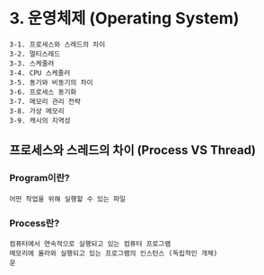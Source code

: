 # 3. 운영체제 (Operating System)

	3-1. 프로세스와 스레드의 차이
	3-2. 멀티스레드
	3-3. 스케줄러
	3-4. CPU 스케줄러
	3-5. 동기와 비동기의 차이
	3-6. 프로세스 동기화
	3-7. 메모리 관리 전략
	3-8. 가상 메모리
	3-9. 캐시의 지역성

## 프로세스와 스레드의 차이 (Process VS Thread)

### Program이란?	
	어떤 작업을 위해 실행할 수 있는 파일

### Process란?
	컴퓨터에서 연속적으로 실행되고 있는 컴퓨터 프로그램
	메모리에 올라와 실행되고 있는 프로그램의 인스턴스 (독립적인 개체)
	운